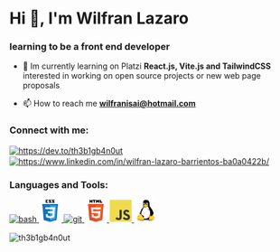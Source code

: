 <h1 align="left">Hi 👋, I'm Wilfran Lazaro</h1>
<h3 align="left"> learning to be a front end developer</h3>

- 🌱 Im currently learning on Platzi **React.js, Vite.js and TailwindCSS** interested in working on open source projects or new web page proposals

- 📫 How to reach me **wilfranisai@hotmail.com**

<h3 align="left">Connect with me:</h3>
<p align="left">
<a href="https://dev.to/https://dev.to/th3b1gb4n0ut" target="blank"><img align="center" src="https://raw.githubusercontent.com/rahuldkjain/github-profile-readme-generator/master/src/images/icons/Social/devto.svg" alt="https://dev.to/th3b1gb4n0ut" height="30" width="40" /></a>
<a href="https://linkedin.com/in/https://www.linkedin.com/in/wilfran-lazaro-barrientos-ba0a0422b/" target="blank"><img align="center" src="https://raw.githubusercontent.com/rahuldkjain/github-profile-readme-generator/master/src/images/icons/Social/linked-in-alt.svg" alt="https://www.linkedin.com/in/wilfran-lazaro-barrientos-ba0a0422b/" height="30" width="40" /></a>
</p>

<h3 align="left">Languages and Tools:</h3>
<p align="left"> <a href="https://www.gnu.org/software/bash/" target="_blank" rel="noreferrer"> <img src="https://www.vectorlogo.zone/logos/gnu_bash/gnu_bash-icon.svg" alt="bash" width="40" height="40"/> </a> <a href="https://www.w3schools.com/css/" target="_blank" rel="noreferrer"> <img src="https://raw.githubusercontent.com/devicons/devicon/master/icons/css3/css3-original-wordmark.svg" alt="css3" width="40" height="40"/> </a> <a href="https://git-scm.com/" target="_blank" rel="noreferrer"> <img src="https://www.vectorlogo.zone/logos/git-scm/git-scm-icon.svg" alt="git" width="40" height="40"/> </a> <a href="https://www.w3.org/html/" target="_blank" rel="noreferrer"> <img src="https://raw.githubusercontent.com/devicons/devicon/master/icons/html5/html5-original-wordmark.svg" alt="html5" width="40" height="40"/> </a> <a href="https://developer.mozilla.org/en-US/docs/Web/JavaScript" target="_blank" rel="noreferrer"> <img src="https://raw.githubusercontent.com/devicons/devicon/master/icons/javascript/javascript-original.svg" alt="javascript" width="40" height="40"/> </a> <a href="https://www.linux.org/" target="_blank" rel="noreferrer"> <img src="https://raw.githubusercontent.com/devicons/devicon/master/icons/linux/linux-original.svg" alt="linux" width="40" height="40"/> </a> </p>

<p><img align="center" src="https://github-readme-stats.vercel.app/api/top-langs?username=th3b1gb4n0ut&show_icons=true&locale=en&layout=compact" alt="th3b1gb4n0ut" /></p>
